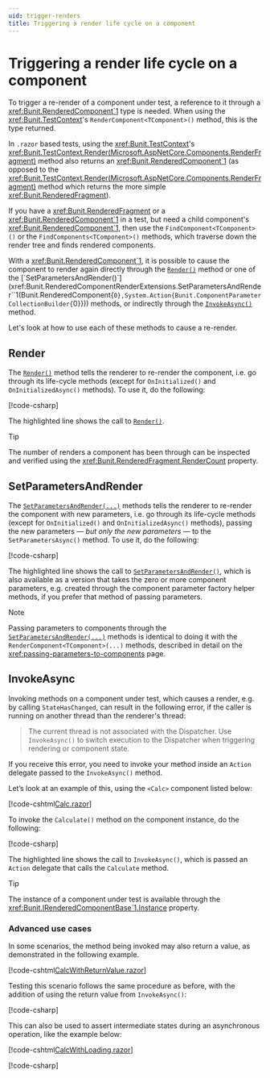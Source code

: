 ```yaml
---
uid: trigger-renders
title: Triggering a render life cycle on a component
---
```


# Triggering a render life cycle on a component

To trigger a re-render of a component under test, a reference to it through a <xref:Bunit.RenderedComponent`1> type is needed. When using the <xref:Bunit.TestContext>'s `RenderComponent<TComponent>()` method, this is the type returned.

In `.razor` based tests, using the <xref:Bunit.TestContext>'s <xref:Bunit.TestContext.Render(Microsoft.AspNetCore.Components.RenderFragment)> method also returns an <xref:Bunit.RenderedComponent`1> (as opposed to the <xref:Bunit.TestContext.Render(Microsoft.AspNetCore.Components.RenderFragment)> method which returns the more simple <xref:Bunit.RenderedFragment>).

If you have a <xref:Bunit.RenderedFragment> or a <xref:Bunit.RenderedComponent`1> in a test, but need a child component's <xref:Bunit.RenderedComponent`1>, then use the `FindComponent<TComponent>()` or the `FindComponents<TComponent>()` methods, which traverse down the render tree and finds rendered components.

With a <xref:Bunit.RenderedComponent`1>, it is possible to cause the component to render again directly through the [`Render()`](xref:Bunit.TestContext.Render``1(Microsoft.AspNetCore.Components.RenderFragment)) method or one of the [`SetParametersAndRender()`](xref:Bunit.RenderedComponentRenderExtensions.SetParametersAndRender``1(Bunit.RenderedComponent{``0},System.Action{Bunit.ComponentParameterCollectionBuilder{``0}})) methods, or indirectly through the [`InvokeAsync()`](xref:Bunit.RenderedFragment.Bunit.RenderedFragmentInvokeAsyncExtensions.InvokeAsync(System.Action)) method.

Let's look at how to use each of these methods to cause a re-render.

## Render

The [`Render()`](xref:Bunit.RenderedComponentRenderExtensions.Render``1(Bunit.RenderedComponent{``0})) method tells the renderer to re-render the component, i.e. go through its life-cycle methods (except for `OnInitialized()` and `OnInitializedAsync()` methods). To use it, do the following:

[!code-csharp[](../../../samples/tests/xunit/ReRenderTest.cs?start=16&end=22&highlight=5)]

The highlighted line shows the call to [`Render()`](xref:Bunit.RenderedComponentRenderExtensions.Render``1(Bunit.RenderedComponent{``0})).

> [!TIP]
> The number of renders a component has been through can be inspected and verified using the <xref:Bunit.RenderedFragment.RenderCount> property.

## SetParametersAndRender

The [`SetParametersAndRender(...)`](xref:Bunit.RenderedComponentRenderExtensions.SetParametersAndRender``1(Bunit.RenderedComponent{``0},Action{Bunit.ComponentParameterCollectionBuilder{``0}})) methods tells the renderer to re-render the component with new parameters, i.e. go through its life-cycle methods (except for `OnInitialized()` and `OnInitializedAsync()` methods), passing the new parameters &mdash; _but only the new parameters_ &mdash; to the `SetParametersAsync()` method. To use it, do the following:

[!code-csharp[](../../../samples/tests/xunit/ReRenderTest.cs?start=29&end=39&highlight=7-9)]

The highlighted line shows the call to [`SetParametersAndRender()`](xref:Bunit.RenderedComponentRenderExtensions.SetParametersAndRender``1(Bunit.RenderedComponent{``0},Action{Bunit.ComponentParameterCollectionBuilder{``0}})), which is also available as a version that takes the zero or more component parameters, e.g. created through the component parameter factory helper methods, if you prefer that method of passing parameters.

> [!NOTE]
> Passing parameters to components through the [`SetParametersAndRender(...)`](xref:Bunit.RenderedComponentRenderExtensions.SetParametersAndRender``1(Bunit.RenderedComponent{``0},Action{Bunit.ComponentParameterCollectionBuilder{``0}})) methods is identical to doing it with the `RenderComponent<TComponent>(...)` methods, described in detail on the <xref:passing-parameters-to-components> page.

## InvokeAsync

Invoking methods on a component under test, which causes a render, e.g. by calling `StateHasChanged`, can result in the following error, if the caller is running on another thread than the renderer's thread:

> The current thread is not associated with the Dispatcher. Use `InvokeAsync()` to switch execution to the Dispatcher when triggering rendering or component state.

If you receive this error, you need to invoke your method inside an `Action` delegate passed to the `InvokeAsync()` method.

Let’s look at an example of this, using the `<Calc>` component listed below:

[!code-cshtml[Calc.razor](../../../samples/components/Calc.razor)]

To invoke the `Calculate()` method on the component instance, do the following:

[!code-csharp[](../../../samples/tests/xunit/ReRenderTest.cs?start=46&end=52&highlight=5)]

The highlighted line shows the call to `InvokeAsync()`, which is passed an `Action` delegate that calls the `Calculate` method.

> [!TIP]
> The instance of a component under test is available through the <xref:Bunit.IRenderedComponentBase`1.Instance> property.

### Advanced use cases

In some scenarios, the method being invoked may also return a value, as demonstrated in the following example.

[!code-cshtml[CalcWithReturnValue.razor](../../../samples/components/CalcWithReturnValue.razor)]

Testing this scenario follows the same procedure as before, with the addition of using the return value from `InvokeAsync()`:

[!code-csharp[](../../../samples/tests/xunit/ReRenderTest.cs?start=59&end=65&highlight=4)]

This can also be used to assert intermediate states during an asynchronous operation, like the example below:

[!code-cshtml[CalcWithLoading.razor](../../../samples/components/CalcWithLoading.razor)]

[!code-csharp[](../../../samples/tests/xunit/ReRenderTest.cs?start=71&end=82&highlight=7)]
